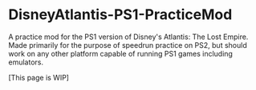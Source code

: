 # DisneyAtlantis-PS1-PracticeMod
A practice mod for the PS1 version of Disney's Atlantis: The Lost Empire. Made primarily for the purpose of speedrun practice on PS2, but should work on any other platform capable of running PS1 games including emulators.

[This page is WIP]
